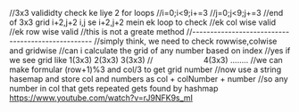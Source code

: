 //3x3 valididty check ke liye 2 for loops
//i=0;i<9;i+=3
//j=0;j<9;j+=3
//end of 3x3 grid i+2,j+2 i,j se i+2,j+2 mein ek loop to check
//ek col wise valid
//ek row wise valid
//this is not a greate method
//--------------------------------------------------
//simply think, we need to check rowwise,colwise and gridwise
//can i calculate the grid of any number based on index
//yes if we see grid like 1(3x3) 2(3x3) 3(3x3)
//                        4(3x3) ........
//we can make formular (row+1)%3 and col/3 to get grid number
//now use a string hasemap and store col and numbers as col + colNumber + number
//so any number in col that gets repeated gets found by hashmap
https://www.youtube.com/watch?v=rJ9NFK9s_mI